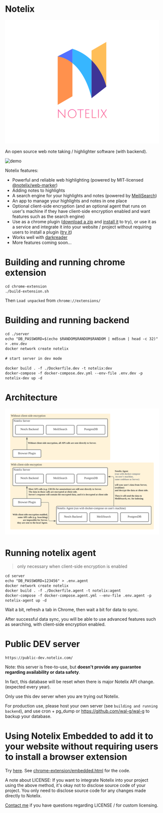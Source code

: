 # Notelix

![logo](design/logo/FullColor_TransparentBg_1280x1024_72dpi.png)

An open source web note taking / highlighter software (with backend).

![demo](design/demo.gif)

Notelix features:

* Powerful and reliable web highlighting (powered by
  MIT-licensed [@notelix/web-marker](https://github.com/notelix/web-marker))
* Adding notes to highlights
* A search engine for your highlights and notes (powered by [MeiliSearch](https://github.com/meilisearch/meilisearch))
* An app to manage your highlights and notes in one place
* Optional client-side encryption (and an optional agent that runs on user's machine if they have client-side encryption
  enabled and want features such as the search engine)
* Use as a chrome plugin ([download a zip](https://github.com/notelix/notelix/releases)
  and [install it](https://dev.to/ben/how-to-install-chrome-extensions-manually-from-github-1612) to try), or use it as
  a service and integrate it into your website / project without requiring users to install a
  plugin ([try it](https://public-dev.notelix.com/embedded/))
* Works well with [darkreader](https://github.com/darkreader/darkreader)
* More features coming soon...

# Building and running chrome extension

```
cd chrome-extension
./build-extension.sh
```

Then `Load unpacked` from `chrome://extensions/`

# Building and running backend

```
cd ./server
echo "DB_PASSWORD=$(echo $RANDOM$RANDOM$RANDOM | md5sum | head -c 32)" > .env.dev
docker network create notelix

# start server in dev mode

docker build . -f ./Dockerfile.dev -t notelix:dev
docker-compose -f docker-compose.dev.yml --env-file .env.dev -p notelix-dev up -d 
```

# Architecture

![](./design/architecture.png)

# Running notelix agent

> only necessary when client-side encryption is enabled

```
cd server
echo "DB_PASSWORD=123456" > .env.agent
docker network create notelix
docker build . -f ./Dockerfile.agent -t notelix:agent
docker-compose -f docker-compose.agent.yml --env-file .env.agent -p notelix-agent up -d
```

Wait a bit, refresh a tab in Chrome, then wait a bit for data to sync.

After successful data sync, you will be able to use advanced features such as searching, with client-side encryption
enabled.

# Public DEV server

```
https://public-dev.notelix.com/
```

Note: this server is free-to-use, but **doesn't provide any guarantee regarding availability or data safety**.

In fact, this database will be reset when there is major Notelix API change. (expected every year).

Only use this dev server when you are trying out Notelix.

For production use, please host your own server (see `building and running backend`), and use cron + pg_dump
or https://github.com/wal-g/wal-g to backup your database.

# Using Notelix Embedded to add it to your website without requiring users to install a browser extension

Try [here](https://public-dev.notelix.com/embedded/).
See [chrome-extension/embedded.html](./chrome-extension/embedded.html) for the code.

A note about LICENSE: If you want to integrate Notelix into your project using the above method, it's okay not to
disclose source code of your project. You only need to disclose source code for any changes made directly to Notelix.

[Contact me](mailto:me@ke.wang) if you have questions regarding LICENSE / for custom licensing.
